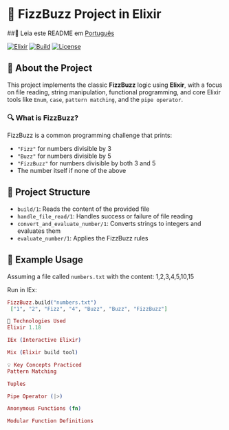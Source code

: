 # 📘 FizzBuzz Project in Elixir
##📘 Leia este README em [Português](README.pt-BR.md)

[![Elixir](https://img.shields.io/badge/Elixir-1.18-purple.svg)](https://elixir-lang.org)
[![Build](https://img.shields.io/badge/build-passing-brightgreen.svg)]()
[![License](https://img.shields.io/badge/license-MIT-blue.svg)]()

## 🚀 About the Project

This project implements the classic **FizzBuzz** logic using **Elixir**, with a focus on file reading, string manipulation, functional programming, and core Elixir tools like `Enum`, `case`, `pattern matching`, and the `pipe operator`.

### 🔍 What is FizzBuzz?

FizzBuzz is a common programming challenge that prints:

- `"Fizz"` for numbers divisible by 3
- `"Buzz"` for numbers divisible by 5
- `"FizzBuzz"` for numbers divisible by both 3 and 5
- The number itself if none of the above

## 📂 Project Structure

- `build/1`: Reads the content of the provided file
- `handle_file_read/1`: Handles success or failure of file reading
- `convert_and_evaluate_number/1`: Converts strings to integers and evaluates them
- `evaluate_number/1`: Applies the FizzBuzz rules

## 📄 Example Usage

Assuming a file called `numbers.txt` with the content: 1,2,3,4,5,10,15

Run in IEx:

```elixir
FizzBuzz.build("numbers.txt")
 ["1", "2", "Fizz", "4", "Buzz", "Buzz", "FizzBuzz"]

🧪 Technologies Used
Elixir 1.18

IEx (Interactive Elixir)

Mix (Elixir build tool)

💡 Key Concepts Practiced
Pattern Matching

Tuples

Pipe Operator (|>)

Anonymous Functions (fn)

Modular Function Definitions

 
